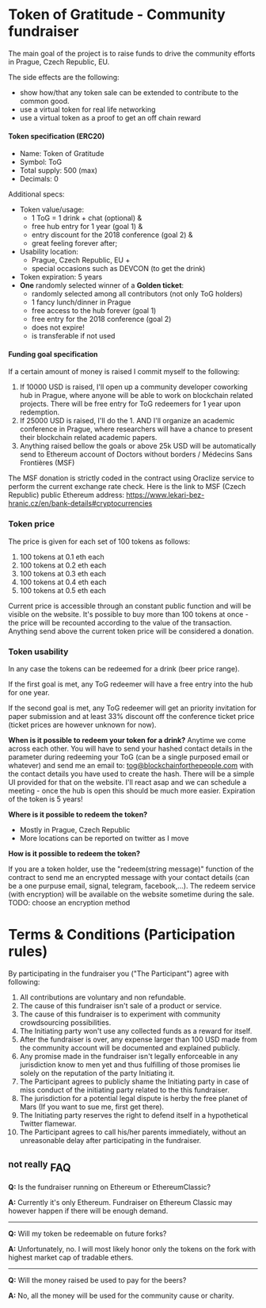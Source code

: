 # Token of Gratitude - Community fundraiser

The main goal of the project is to raise funds to drive the community efforts in Prague, Czech Republic, EU.

The side effects are the following:
 - show how/that any token sale can be extended to contribute to the common good.
 - use a virtual token for real life networking
 - use a virtual token as a proof to get an off chain reward

#### Token specification (ERC20)
- Name: Token of Gratitude
- Symbol: ToG
- Total supply: 500 (max)
- Decimals: 0

Additional specs:
- Token value/usage:
    - 1 ToG = 1 drink + chat (optional) &
    - free hub entry for 1 year (goal 1) &
    - entry discount for the 2018 conference (goal 2) &
    - great feeling forever after;
- Usability location:
    - Prague, Czech Republic, EU +
    - special occasions such as DEVCON (to get the drink)
- Token expiration: 5 years
- **One** randomly selected winner of a **Golden ticket**:
    - randomly selected among all contributors (not only ToG holders)
    - 1 fancy lunch/dinner in Prague
    - free access to the hub forever (goal 1)
    - free entry for the 2018 conference (goal 2)
    - does not expire!
    - is transferable if not used

#### Funding goal specification
If a certain amount of money is raised I commit myself to the following:
1. If 10000 USD is raised, I'll open up a community developer coworking hub in Prague, where anyone will be able to work on blockchain related projects. There will be free entry for ToG redeemers for 1 year upon redemption.
2. If 25000 USD is raised, I'll do the 1. AND I'll organize an academic conference in Prague, where researchers will have a chance to present their blockchain related academic papers.
3. Anything raised bellow the goals or above 25k USD will be automatically send to Ethereum account of Doctors without borders / Médecins Sans Frontières (MSF)

The MSF donation is strictly coded in the contract using Oraclize service to perform the current exchange rate check.
Here is the link to MSF (Czech Republic) public Ethereum address: https://www.lekari-bez-hranic.cz/en/bank-details#cryptocurrencies

### Token price
The price is given for each set of 100 tokens as follows:
 1. 100 tokens at 0.1 eth each
 2. 100 tokens at 0.2 eth each
 3. 100 tokens at 0.3 eth each
 4. 100 tokens at 0.4 eth each
 5. 100 tokens at 0.5 eth each

 Current price is accessible through an constant public function and will be visible on the website.
 It's possible to buy more than 100 tokens at once - the price will be recounted according to the value of the transaction.
 Anything send above the current token price will be considered a donation.

### Token usability
In any case the tokens can be redeemed for a drink (beer price range).

If the first goal is met, any ToG redeemer will have a free entry into the hub for one year.

If the second goal is met, any ToG redeemer will get an priority invitation for paper submission and at least 33% discount off the conference ticket price (ticket prices are however unknown for now).


**When is it possible to redeem your token for a drink?**
Anytime we come across each other. You will have to send your hashed contact
details in the parameter during redeeming your ToG (can be a single purposed email or whatever) and send me an email to:
tog@blockchainforthepeople.com with the contact details you have used to create the hash. There will be a simple UI provided for that on the website.
I'll react asap and we can schedule a meeting - once the hub is open this should be much more easier.
Expiration of the token is 5 years!

**Where is it possible to redeem the token?**

* Mostly in Prague, Czech Republic
* More locations can be reported on twitter as I move

**How is it possible to redeem the token?**

If you are a token holder, use the "redeem(string message)" function of the contract to send me an encrypted message with your contact details (can be a one purpuse email, signal, telegram, facebook,...).
The redeem service (with encryption) will be available on the website sometime during the sale.
TODO: choose an encryption method

# Terms & Conditions (Participation rules)
By participating in the fundraiser you ("The Participant") agree with following:
1. All contributions are voluntary and non refundable.
1. The cause of this fundraiser isn't sale of a product or service.
1. The cause of this fundraiser is to experiment with community crowdsourcing possibilities.
1. The Initiating party won't use any collected funds as a reward for itself.
1. After the fundraiser is over, any expense larger than 100 USD made from the community account will be documented and explained publicly.
1. Any promise made in the fundraiser isn't legally enforceable in any jurisdiction know to men yet and thus fulfilling of those promises lie solely on the reputation of the party Initiating it.
1. The Participant agrees to publicly shame the Initiating party in case of miss conduct of the initiating party related to the this fundraiser.
1. The jurisdiction for a potential legal dispute is herby the free planet of Mars (If you want to sue me, first get there).
1. The Initiating party reserves the right to defend itself in a hypothetical Twitter flamewar.
1. The Participant agrees to call his/her parents immediately, without an unreasonable delay after participating in the fundraiser.
## <sup>not really</sup> FAQ
**Q:** Is the fundraiser running on Ethereum or EthereumClassic?

**A:** Currently it's only Ethereum. Fundraiser on Ethereum Classic may however happen if there will be enough demand.
___
**Q:** Will my token be redeemable on future forks?

**A:** Unfortunately, no. I will most likely honor only the tokens on the fork with highest market cap of tradable ethers.
___
**Q:** Will the money raised be used to pay for the beers?

**A:** No, all the money will be used for the community cause or charity.

